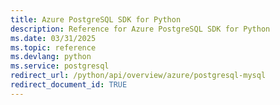 ```yaml
---
title: Azure PostgreSQL SDK for Python
description: Reference for Azure PostgreSQL SDK for Python
ms.date: 03/31/2025
ms.topic: reference
ms.devlang: python
ms.service: postgresql
redirect_url: /python/api/overview/azure/postgresql-mysql
redirect_document_id: TRUE
---
```

